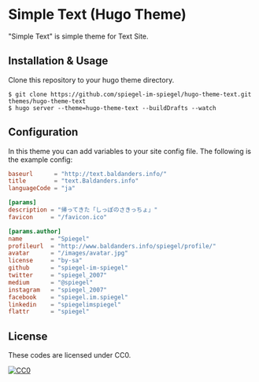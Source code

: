 # Simple Text (Hugo Theme)

"Simple Text" is simple theme for Text Site.

## Installation & Usage

Clone this repository to your hugo theme directory.

	$ git clone https://github.com/spiegel-im-spiegel/hugo-theme-text.git themes/hugo-theme-text
	$ hugo server --theme=hugo-theme-text --buildDrafts --watch

## Configuration

In this theme you can add variables to your site config file. The following is the example config:

```toml:config.toml
baseurl      = "http://text.baldanders.info/"
title        = "text.Baldanders.info"
languageCode = "ja"

[params]
description = "帰ってきた「しっぽのさきっちょ」"
favicon     = "/favicon.ico"

[params.author]
name        = "Spiegel"
profileurl  = "http://www.baldanders.info/spiegel/profile/"
avatar      = "/images/avatar.jpg"
license     = "by-sa"
github      = "spiegel-im-spiegel"
twitter     = "spiegel_2007"
medium      = "@spiegel"
instagram   = "spiegel_2007"
facebook    = "spiegel.im.spiegel"
linkedin    = "spiegelimspiegel"
flattr      = "spiegel"
```

## License

These codes are licensed under CC0.

[![CC0](http://i.creativecommons.org/p/zero/1.0/88x31.png "CC0")](http://creativecommons.org/publicdomain/zero/1.0/)
